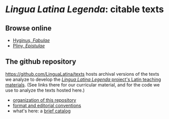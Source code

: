 

#  *Lingua Latina Legenda*: citable texts


## Browse online


- [Hyginus, *Fabulae*](./browsable/hyginus/toc/)
- [Pliny, *Epistulae*](./browsable/pliny/toc/)



## The github repository

<https://github.com/LinguaLatina/texts> hosts archival versions of the texts we analyze to develop the [*Lingua Latina Legenda* project's Latin teaching materials](https://lingualatina.github.io/).  (See links there for our curricular material, and for the code we use to analyze the texts hosted here.)

- [organization of this repository](./files/)
- [format and editorial conventions](./formats/)
- what's here: a [brief catalog](./catalog/)
